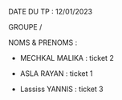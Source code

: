   DATE DU TP : 12/01/2023


  GROUPE /

  NOMS & PRENOMS :

  - MECHKAL MALIKA : ticket 2

  - ASLA RAYAN : ticket 1

  - Lassiss YANNIS : ticket 3




